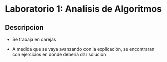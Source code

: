 # Laboratorio 1: Analisis de Algoritmos

## Descripcion

- Se trabaja en oarejas

- A medida que se vaya avanzando con la explicación, se encontraran con ejercicios en donde deberia dar solucion 